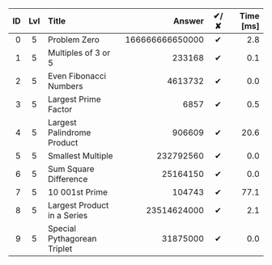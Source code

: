 | ID | Lvl | Title                       |          Answer | ✔/✘ | Time [ms] |
| -: | :-: | :-------------------------- | --------------: | :-: | --------: |
|  0 |  5  | Problem Zero                | 166666666650000 |  ✔  |       2.8 |
|  1 |  5  | Multiples of 3 or 5         |          233168 |  ✔  |       0.1 |
|  2 |  5  | Even Fibonacci Numbers      |         4613732 |  ✔  |       0.0 |
|  3 |  5  | Largest Prime Factor        |            6857 |  ✔  |       0.5 |
|  4 |  5  | Largest Palindrome Product  |          906609 |  ✔  |      20.6 |
|  5 |  5  | Smallest Multiple           |       232792560 |  ✔  |       0.0 |
|  6 |  5  | Sum Square Difference       |        25164150 |  ✔  |       0.0 |
|  7 |  5  | 10 001st Prime              |          104743 |  ✔  |      77.1 |
|  8 |  5  | Largest Product in a Series |     23514624000 |  ✔  |       2.1 |
|  9 |  5  | Special Pythagorean Triplet |        31875000 |  ✔  |       0.0 |